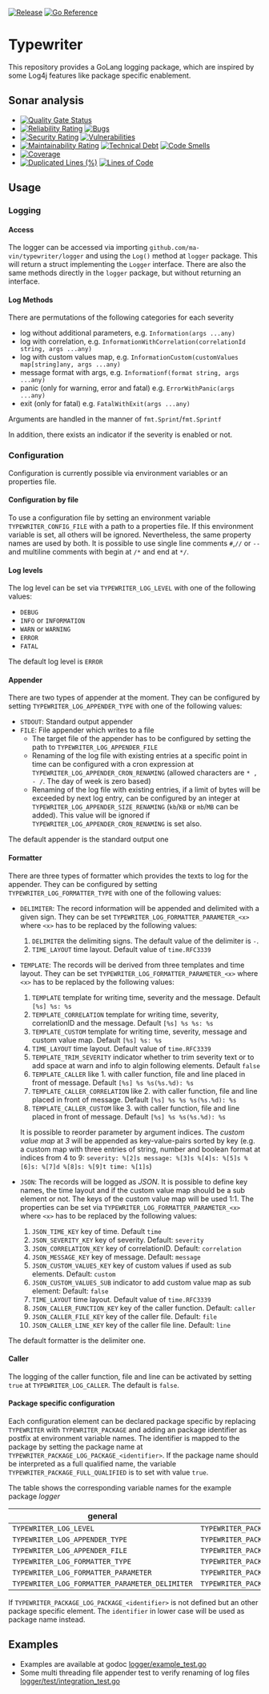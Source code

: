 [![Release](https://github.com/Ma-Vin/typewriter/actions/workflows/go-release.yaml/badge.svg?branch=release%2Fv1.0.0)](https://github.com/Ma-Vin/typewriter/actions/workflows/go-release.yaml)
[![Go Reference](https://pkg.go.dev/badge/github.com/ma-vin/typewriter.svg)](https://pkg.go.dev/github.com/ma-vin/typewriter)


# Typewriter

This repository provides a GoLang logging package, which are inspired by some Log4j features like package specific enablement.

## Sonar analysis

* [![Quality Gate Status](https://sonarcloud.io/api/project_badges/measure?project=ma-vin%3Atypewriter&metric=alert_status&branch=release%2Fv1.0.0)](https://sonarcloud.io/summary/new_code?id=ma-vin%3Atypewriter&branch=release%2Fv1.0.0)
* [![Reliability Rating](https://sonarcloud.io/api/project_badges/measure?project=ma-vin%3Atypewriter&metric=reliability_rating&branch=release%2Fv1.0.0)](https://sonarcloud.io/summary/new_code?id=ma-vin%3Atypewriter&branch=release%2Fv1.0.0)  [![Bugs](https://sonarcloud.io/api/project_badges/measure?project=ma-vin%3Atypewriter&metric=bugs&branch=release%2Fv1.0.0)](https://sonarcloud.io/summary/new_code?id=ma-vin%3Atypewriter&branch=release%2Fv1.0.0)
* [![Security Rating](https://sonarcloud.io/api/project_badges/measure?project=ma-vin%3Atypewriter&metric=security_rating&branch=release%2Fv1.0.0)](https://sonarcloud.io/summary/new_code?id=ma-vin%3Atypewriter&branch=release%2Fv1.0.0)  [![Vulnerabilities](https://sonarcloud.io/api/project_badges/measure?project=ma-vin%3Atypewriter&metric=vulnerabilities&branch=release%2Fv1.0.0)](https://sonarcloud.io/summary/new_code?id=ma-vin%3Atypewriter&branch=release%2Fv1.0.0)
* [![Maintainability Rating](https://sonarcloud.io/api/project_badges/measure?project=ma-vin%3Atypewriter&metric=sqale_rating&branch=release%2Fv1.0.0)](https://sonarcloud.io/summary/new_code?id=ma-vin%3Atypewriter&branch=release%2Fv1.0.0)  [![Technical Debt](https://sonarcloud.io/api/project_badges/measure?project=ma-vin%3Atypewriter&metric=sqale_index&branch=release%2Fv1.0.0)](https://sonarcloud.io/summary/new_code?id=ma-vin%3Atypewriter&branch=release%2Fv1.0.0)  [![Code Smells](https://sonarcloud.io/api/project_badges/measure?project=ma-vin%3Atypewriter&metric=code_smells&branch=release%2Fv1.0.0)](https://sonarcloud.io/summary/new_code?id=ma-vin%3Atypewriter&branch=release%2Fv1.0.0)
* [![Coverage](https://sonarcloud.io/api/project_badges/measure?project=ma-vin%3Atypewriter&metric=coverage&branch=release%2Fv1.0.0)](https://sonarcloud.io/summary/new_code?id=ma-vin%3Atypewriter&branch=release%2Fv1.0.0)
* [![Duplicated Lines (%)](https://sonarcloud.io/api/project_badges/measure?project=ma-vin%3Atypewriter&metric=duplicated_lines_density&branch=release%2Fv1.0.0)](https://sonarcloud.io/summary/new_code?id=ma-vin%3Atypewriter&branch=release%2Fv1.0.0)  [![Lines of Code](https://sonarcloud.io/api/project_badges/measure?project=ma-vin%3Atypewriter&metric=ncloc&branch=release%2Fv1.0.0)](https://sonarcloud.io/summary/new_code?id=ma-vin%3Atypewriter&branch=release%2Fv1.0.0)

## Usage

### Logging

#### Access

The logger can be accessed via importing `github.com/ma-vin/typewriter/logger` and using the `Log()` method at `logger` package. This will return a struct implementing the `Logger` interface.
There are also the same methods directly in the `logger` package, but without returning an interface.

#### Log Methods

There are permutations of the following categories for each severity

* log without additional parameters, e.g. `Information(args ...any)`
* log with correlation, e.g. `InformationWithCorrelation(correlationId string, args ...any)`
* log with custom values map, e.g. `InformationCustom(customValues map[string]any, args ...any)`
* message format with args, e.g. `Informationf(format string, args ...any)`
* panic (only for warning, error and fatal) e.g. `ErrorWithPanic(args ...any)`
* exit (only for fatal) e.g. `FatalWithExit(args ...any)`

Arguments are handled in the manner of `fmt.Sprint`/`fmt.Sprintf`

In addition, there exists an indicator if the severity is enabled or not.

### Configuration

Configuration is currently possible via environment variables or an properties file.

#### Configuration by file

To use a configuration file by setting an environment variable `TYPEWRITER_CONFIG_FILE` with a path to a properties file.
If this environment variable is set, all others will be ignored. Nevertheless, the same property names are used by both.
It is possible to use single line comments `#`,`//` or `--` and multiline comments with begin at `/*` and end at `*/`.

#### Log levels

The log level can be set via `TYPEWRITER_LOG_LEVEL` with one of the following values:

* `DEBUG`
* `INFO` or `INFORMATION`
* `WARN` or `WARNING`
* `ERROR`
* `FATAL`

The default log level is `ERROR`

#### Appender

There are two types of appender at the moment. They can be configured by setting `TYPEWRITER_LOG_APPENDER_TYPE` with one of the following values:

* `STDOUT`: Standard output appender
* `FILE`: File appender which writes to a file
  * The target file of the appender has to be configured by setting the path to `TYPEWRITER_LOG_APPENDER_FILE`
  * Renaming of the log file with existing entries at a specific point in time can be configured with a cron expression at `TYPEWRITER_LOG_APPENDER_CRON_RENAMING` (allowed characters are `* , - /`. The day of week is zero based)
  * Renaming of the log file with existing entries, if a limit of bytes will be exceeded by next log entry, can be configured by an integer at `TYPEWRITER_LOG_APPENDER_SIZE_RENAMING` (`kb`/`KB` or `mb`/`MB` can be added). This value will be ignored if `TYPEWRITER_LOG_APPENDER_CRON_RENAMING` is set also.

The default appender is the standard output one

#### Formatter

There are three types of formatter which provides the texts to log for the appender. They can be configured by setting `TYPEWRITER_LOG_FORMATTER_TYPE` with one of the following values:

* `DELIMITER`: The record information will be appended and delimited with a given sign. They can be set `TYPEWRITER_LOG_FORMATTER_PARAMETER_<x>` where `<x>` has to be replaced by the following values:
  1. `DELIMITER` the delimiting signs. The default value of the delimiter is ` - `.
  2. `TIME_LAYOUT` time layout. Default value of `time.RFC3339`
* `TEMPLATE`: The records will be derived from three templates and time layout. They can be set `TYPEWRITER_LOG_FORMATTER_PARAMETER_<x>` where `<x>` has to be replaced by the following values:
  1. `TEMPLATE` template for writing time, severity and the message. Default `[%s] %s: %s`
  2. `TEMPLATE_CORRELATION` template for writing time, severity, correlationID and the message. Default `[%s] %s %s: %s`
  3. `TEMPLATE_CUSTOM` template for writing time, severity, message and custom value map. Default `[%s] %s: %s`
  4. `TIME_LAYOUT` time layout. Default value of `time.RFC3339`
  5. `TEMPLATE_TRIM_SEVERITY` indicator whether to trim severity text or to add space at warn and info to algin following elements. Default `false`
  6. `TEMPLATE_CALLER` like 1. with caller function, file and line placed in front of message. Default `[%s] %s %s(%s.%d): %s`
  7. `TEMPLATE_CALLER_CORRELATION` like 2. with caller function, file and line placed in front of message. Default `[%s] %s %s %s(%s.%d): %s`
  8. `TEMPLATE_CALLER_CUSTOM` like 3. with caller function, file and line placed in front of message. Default `[%s] %s %s(%s.%d): %s`

  It is possible to reorder parameter by argument indices. The *custom value map* at *3* will be appended as key-value-pairs sorted by key (e.g. a custom map with three entries of string, number and boolean format at indices from 4 to 9: `severity: %[2]s message: %[3]s %[4]s: %[5]s %[6]s: %[7]d %[8]s: %[9]t time: %[1]s`)
* `JSON`: The records will be logged as *JSON*. It is possible to define key names, the time layout and if the custom value map should be a sub element or not. The keys of the custom value map will be used 1:1. The properties can be set via `TYPEWRITER_LOG_FORMATTER_PARAMETER_<x>` where `<x>` has to be replaced by the following values:
  1. `JSON_TIME_KEY` key of time. Default `time`
  2. `JSON_SEVERITY_KEY` key of severity. Default: `severity`
  3. `JSON_CORRELATION_KEY` key of correlationID. Default: `correlation`
  4. `JSON_MESSAGE_KEY` key of message. Default:  `message`
  5. `JSON_CUSTOM_VALUES_KEY` key of custom values if used as sub elements. Default: `custom`
  6. `JSON_CUSTOM_VALUES_SUB` indicator to add custom value map as sub element: Default: `false`
  7. `TIME_LAYOUT` time layout. Default value of `time.RFC3339`
  8. `JSON_CALLER_FUNCTION_KEY` key of the caller function. Default: `caller`
  9. `JSON_CALLER_FILE_KEY` key of the caller file. Default: `file`
  10. `JSON_CALLER_LINE_KEY` key of the caller file line. Default: `line`

The default formatter is the delimiter one.

#### Caller

The logging of the caller function, file and line can be activated by setting `true` at `TYPEWRITER_LOG_CALLER`. The default is `false`.

#### Package specific configuration

Each configuration element can be declared package specific by replacing `TYPEWRITER` with `TYPEWRITER_PACKAGE` and adding an package identifier as postfix at environment variable names. The identifier is mapped to the package by setting the package name at `TYPEWRITER_PACKAGE_LOG_PACKAGE_<identifier>`. If the package name should be interpreted as a full qualified name, the variable `TYPEWRITER_PACKAGE_FULL_QUALIFIED` is to set with value `true`.

The table shows the corresponding variable names for the example package *logger*

| general                                        | package specific                                              |
|------------------------------------------------|---------------------------------------------------------------|
| `TYPEWRITER_LOG_LEVEL`                         | `TYPEWRITER_PACKAGE_LOG_LEVEL_LOGGER`                         |
| `TYPEWRITER_LOG_APPENDER_TYPE`                 | `TYPEWRITER_PACKAGE_LOG_APPENDER_TYPE_LOGGER`                 |
| `TYPEWRITER_LOG_APPENDER_FILE`                 | `TYPEWRITER_PACKAGE_LOG_APPENDER_FILE_LOGGER`                 |
| `TYPEWRITER_LOG_FORMATTER_TYPE`                | `TYPEWRITER_PACKAGE_LOG_FORMATTER_TYPE_LOGGER`                |
| `TYPEWRITER_LOG_FORMATTER_PARAMETER`           | `TYPEWRITER_PACKAGE_LOG_FORMATTER_PARAMETER_LOGGER`           |
| `TYPEWRITER_LOG_FORMATTER_PARAMETER_DELIMITER` | `TYPEWRITER_PACKAGE_LOG_FORMATTER_PARAMETER_LOGGER_DELIMITER` |

If `TYPEWRITER_PACKAGE_LOG_PACKAGE_<identifier>` is not defined but an other package specific element. The `identifier` in lower case will be used as package name instead.

## Examples

* Examples are available at godoc [logger/example_test.go](logger/example_test.go)
* Some multi threading file appender test to verify renaming of log files [logger/test/integration_test.go](logger/test/integration_test.go)